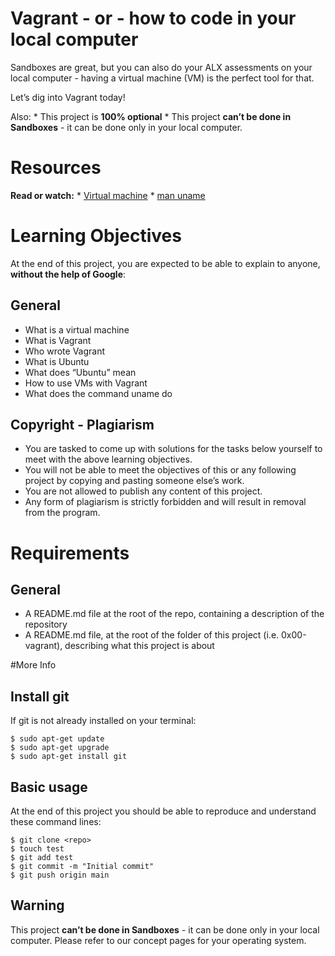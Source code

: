# Vagrant - or - how to code in your local computer
Sandboxes are great, but you can also do your ALX assessments on your local computer - having a virtual machine (VM) is the perfect tool for that.

Let’s dig into Vagrant today!

Also:
    * This project is **100% optional**
    * This project **can’t be done in Sandboxes** - it can be done only in your local computer.


# Resources
**Read or watch:**
    * [Virtual machine](https://en.wikipedia.org/wiki/Virtual_machine)
    * [man uname](https://intranet.alxswe.com/rltoken/Z4MowYniH5YJoZo4jZgIBw) 



# Learning Objectives
At the end of this project, you are expected to be able to explain to anyone, **without the help of Google**:
## General
   * What is a virtual machine
   * What is Vagrant
   * Who wrote Vagrant
   * What is Ubuntu
   * What does “Ubuntu” mean
   * How to use VMs with Vagrant
   * What does the command uname  do
## Copyright - Plagiarism

   * You are tasked to come up with solutions for the tasks below yourself to meet with the above learning objectives.
   * You will not be able to meet the objectives of this or any following project by copying and pasting someone else’s work.
   * You are not allowed to publish any content of this project.
   * Any form of plagiarism is strictly forbidden and will result in removal from the program.

# Requirements

## General 
   * A README.md file at the root of the repo, containing a description of the repository
   * A README.md file, at the root of the folder of this project (i.e. 0x00-vagrant), describing what this project is about

#More Info

## Install git

If git is not already installed on your terminal:
~~~~
$ sudo apt-get update
$ sudo apt-get upgrade
$ sudo apt-get install git
~~~~
## Basic usage

At the end of this project you should be able to reproduce and understand these command lines:

~~~~
$ git clone <repo>
$ touch test
$ git add test
$ git commit -m "Initial commit"
$ git push origin main
~~~~
## Warning
This project **can’t be done in Sandboxes** - it can be done only in your local computer. Please refer to our concept pages for your operating system.



